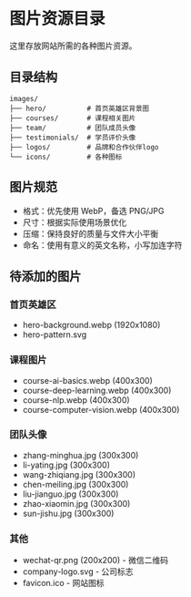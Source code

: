# 图片资源目录

这里存放网站所需的各种图片资源。

## 目录结构

```
images/
├── hero/          # 首页英雄区背景图
├── courses/       # 课程相关图片
├── team/          # 团队成员头像
├── testimonials/  # 学员评价头像
├── logos/         # 品牌和合作伙伴logo
└── icons/         # 各种图标
```

## 图片规范

- 格式：优先使用 WebP，备选 PNG/JPG
- 尺寸：根据实际使用场景优化
- 压缩：保持良好的质量与文件大小平衡
- 命名：使用有意义的英文名称，小写加连字符

## 待添加的图片

### 首页英雄区
- hero-background.webp (1920x1080)
- hero-pattern.svg

### 课程图片
- course-ai-basics.webp (400x300)
- course-deep-learning.webp (400x300)
- course-nlp.webp (400x300)
- course-computer-vision.webp (400x300)

### 团队头像
- zhang-minghua.jpg (300x300)
- li-yating.jpg (300x300)
- wang-zhiqiang.jpg (300x300)
- chen-meiling.jpg (300x300)
- liu-jianguo.jpg (300x300)
- zhao-xiaomin.jpg (300x300)
- sun-jishu.jpg (300x300)

### 其他
- wechat-qr.png (200x200) - 微信二维码
- company-logo.svg - 公司标志
- favicon.ico - 网站图标

